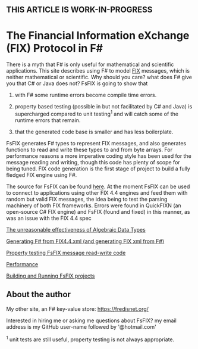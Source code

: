 ## THIS ARTICLE IS WORK-IN-PROGRESS


# The Financial Information eXchange (FIX) Protocol in F# #


There is a myth that F# is only useful for mathematical and scientific applications. This site describes using F# to model [FIX](https://en.wikipedia.org/wiki/Financial_Information_eXchange) messages, which is neither mathematical or scientific. Why should you care? what does F# give you that C# or Java does not? FsFIX is going to show that 

1. with F# some runtime errors become compile time errors.

2. property based testing (possible in but not facilitated by C# and Java) is supercharged compared to unit testing<sup>1</sup> and will catch some of the runtime errors that remain.

3. that the generated code base is smaller and has less boilerplate.

 FsFIX generates F# types to represent FIX messages, and also generates functions to read and write these types to and from byte arrays. For performance reasons a more imperative coding style has been used for the message reading and writing, though this code has plenty of scope for being tuned. FIX code generation is the first stage of project to build a fully fledged FIX engine using F#.

The source for FsFIX can be found [here](https://github.com/Ian144/fsFix). At the moment FsFIX can be used to connect to applications using other FIX 4.4 engines and feed them with random but valid FIX messages, the idea being to test the parsing machinery of both FIX frameworks. Errors were found in QuickFIXN (an open-source C# FIX engine) and FsFIX (found and fixed) in this manner, as was an issue with the FIX 4.4 spec

[The unreasonable effectiveness of Algebraic Data Types](ADTs.md)

[Generating F# from FIX4.4.xml (and generating FIX xml from F#)](GeneratingFsFix.md)

[Property testing FsFIX message read-write code](PropertyTesting.md)

[Performance](Performance.md)

[Building and Running FsFIX projects](BuildRun.md)



## About the author

My other site, an F# key-value store: https://fredisnet.org/

Interested in hiring me or asking me questions about FsFIX? my email address is my GitHub user-name followed by '@hotmail.com'



<sup>1</sup> unit tests are still useful, property testing is not always appropriate.
